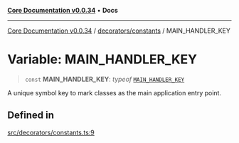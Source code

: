 [**Core Documentation v0.0.34**](../../../README.md) • **Docs**

***

[Core Documentation v0.0.34](../../../modules.md) / [decorators/constants](../README.md) / MAIN\_HANDLER\_KEY

# Variable: MAIN\_HANDLER\_KEY

> `const` **MAIN\_HANDLER\_KEY**: *typeof* [`MAIN_HANDLER_KEY`](MAIN_HANDLER_KEY.md)

A unique symbol key to mark classes as the main application entry point.

## Defined in

[src/decorators/constants.ts:9](https://github.com/stonemjs/core/blob/805ab978d87a028eb5ea9c9da928beb091ec1971/src/decorators/constants.ts#L9)
